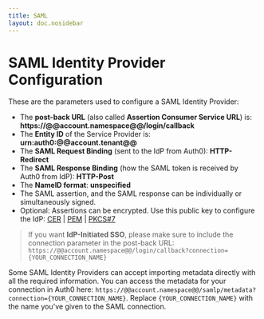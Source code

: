 ```yaml
---
title: SAML
layout: doc.nosidebar
---
```

# SAML Identity Provider Configuration

These are the parameters used to configure a SAML Identity Provider:

* The __post-back URL__ (also called __Assertion Consumer Service URL__) is: **https://@@account.namespace@@/login/callback**
* The __Entity ID__ of the Service Provider is: **urn:auth0:@@account.tenant@@**
* The __SAML Request Binding__ (sent to the IdP from Auth0): **HTTP-Redirect**
* The __SAML Response Binding__ (how the SAML token is received by Auth0 from IdP): **HTTP-Post**
* The __NameID format__: **unspecified**
* The SAML assertion, and the SAML response can be individually or simultaneously signed.
* Optional: Assertions can be encrypted. Use this public key to configure the IdP: [CER](https://@@account.namespace@@/cer) | [PEM](https://@@account.namespace@@/pem) | [PKCS#7](https://@@account.namespace@@/pb7)

> If you want **IdP-Initiated SSO**, please make sure to include the connection parameter in the post-back URL: `https://@@account.namespace@@/login/callback?connection={YOUR_CONNECTION_NAME}`

Some SAML Identity Providers can accept importing metadata directly with all the required information. You can access the metadata for your connection in Auth0 here: `https://@@account.namespace@@/samlp/metadata?connection={YOUR_CONNECTION_NAME}`. Replace `{YOUR_CONNECTION_NAME}` with the name you've given to the SAML connection.
